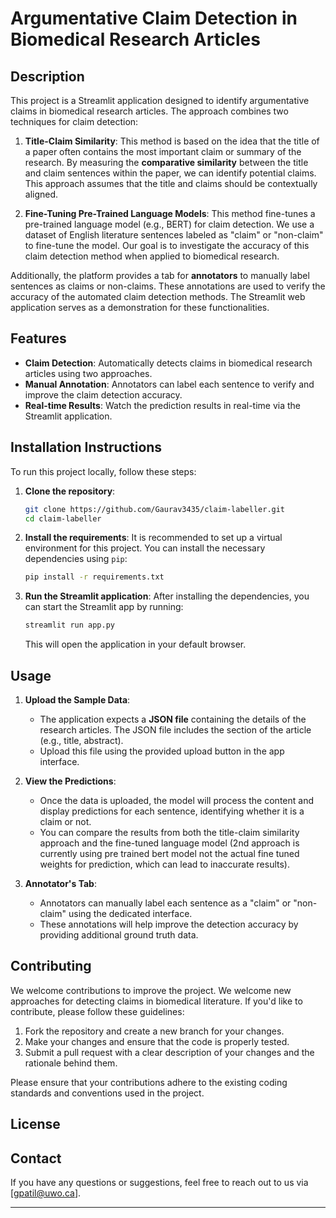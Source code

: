 # Argumentative Claim Detection in Biomedical Research Articles

## Description

This project is a Streamlit application designed to identify argumentative claims in biomedical research articles. The approach combines two techniques for claim detection:

1. **Title-Claim Similarity**: This method is based on the idea that the title of a paper often contains the most important claim or summary of the research. By measuring the **comparative similarity** between the title and claim sentences within the paper, we can identify potential claims. This approach assumes that the title and claims should be contextually aligned.

2. **Fine-Tuning Pre-Trained Language Models**: This method fine-tunes a pre-trained language model (e.g., BERT) for claim detection. We use a dataset of English literature sentences labeled as "claim" or "non-claim" to fine-tune the model. Our goal is to investigate the accuracy of this claim detection method when applied to biomedical research.

Additionally, the platform provides a tab for **annotators** to manually label sentences as claims or non-claims. These annotations are used to verify the accuracy of the automated claim detection methods. The Streamlit web application serves as a demonstration for these functionalities.

## Features

- **Claim Detection**: Automatically detects claims in biomedical research articles using two approaches.
- **Manual Annotation**: Annotators can label each sentence to verify and improve the claim detection accuracy.
- **Real-time Results**: Watch the prediction results in real-time via the Streamlit application.

## Installation Instructions

To run this project locally, follow these steps:

1. **Clone the repository**:
   ```bash
   git clone https://github.com/Gaurav3435/claim-labeller.git
   cd claim-labeller
   ```

2. **Install the requirements**:
   It is recommended to set up a virtual environment for this project. You can install the necessary dependencies using `pip`:
   ```bash
   pip install -r requirements.txt
   ```

3. **Run the Streamlit application**:
   After installing the dependencies, you can start the Streamlit app by running:
   ```bash
   streamlit run app.py
   ```
   This will open the application in your default browser.

## Usage

1. **Upload the Sample Data**: 
   - The application expects a **JSON file** containing the details of the research articles. The JSON file includes the section of the article (e.g., title, abstract).
   - Upload this file using the provided upload button in the app interface.

2. **View the Predictions**: 
   - Once the data is uploaded, the model will process the content and display predictions for each sentence, identifying whether it is a claim or not.
   - You can compare the results from both the title-claim similarity approach and the fine-tuned language model (2nd approach is currently using pre trained bert model not the actual fine tuned weights for prediction, which can lead to inaccurate results).

3. **Annotator's Tab**:
   - Annotators can manually label each sentence as a "claim" or "non-claim" using the dedicated interface.
   - These annotations will help improve the detection accuracy by providing additional ground truth data.

## Contributing

We welcome contributions to improve the project. We welcome new approaches for detecting claims in biomedical literature. If you'd like to contribute, please follow these guidelines:

1. Fork the repository and create a new branch for your changes.
2. Make your changes and ensure that the code is properly tested.
3. Submit a pull request with a clear description of your changes and the rationale behind them.

Please ensure that your contributions adhere to the existing coding standards and conventions used in the project.

## License

## Contact

If you have any questions or suggestions, feel free to reach out to us via [gpatil@uwo.ca].

---
